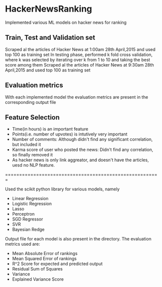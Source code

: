 # HackerNewsRanking
Implemented various ML models on hacker news for ranking

## Train, Test and Validation set
Scraped al the articles of Hacker News at 1:00am 28th April,2015 and used top 100 as training set
In testing phase, performed k fold cross validation, where k was selected by iterating over k from 1 to 10 and taking the best score among them
Scraped al the articles of Hacker News at 9:30am 28th April,2015 and used top 100 as training set

## Evaluation metrics
With each implemented model the evaluation metrics are present in the corresponding output file

## Feature Selection
* Time(in hours) is an important feature
* Points(i.e. number of upvotes) is intutively very important
* Number of comments: Although didn't find any significant correlation, but included it
* Karma score of user who posted the news: Didn't find any correlation, so finally removed it
* As hacker news is only link aggreator, and doesn't have the articles, uesd no NLP feature.

=======================================================

Used the scikit python library for various models, namely
* Linear Regression
* Logistic Regression
* Lasso
* Perceptron
* SGD Regressor
* SVR
* Bayesian Redge

Output file for each model is also present in the directory. The evaluation metrics used are:
* Mean Absolute Error of rankings
* Mean Squared Error of rankings
* R^2 Score for expected and predicted output
* Residual Sum of Squares
* Variance
* Explained Variance Score
